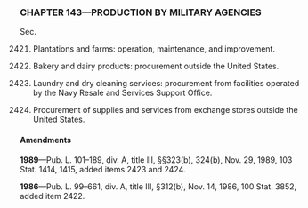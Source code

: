 ### **CHAPTER 143—PRODUCTION BY MILITARY AGENCIES** ###

Sec.

2421. Plantations and farms: operation, maintenance, and improvement.

2422. Bakery and dairy products: procurement outside the United States.

2423. Laundry and dry cleaning services: procurement from facilities operated by the Navy Resale and Services Support Office.

2424. Procurement of supplies and services from exchange stores outside the United States.

#### Amendments ####

**1989**—Pub. L. 101–189, div. A, title III, §§323(b), 324(b), Nov. 29, 1989, 103 Stat. 1414, 1415, added items 2423 and 2424.

**1986**—Pub. L. 99–661, div. A, title III, §312(b), Nov. 14, 1986, 100 Stat. 3852, added item 2422.